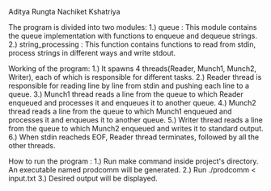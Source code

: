 Aditya Rungta
Nachiket Kshatriya

The program is divided into two modules:
1.) queue : This module contains the queue implementation with functions to enqueue and dequeue strings.
2.) string_processing : This function contains functions to read from stdin, process strings in different ways and write stdout.

Working of the program:
1.) It spawns 4 threads(Reader, Munch1, Munch2, Writer), each of which is responsible for different tasks.
2.) Reader thread is responsible for reading line by line from stdin and pushing each line to a queue.
3.) Munch1 thread reads a line from the queue to which Reader enqueued and processes it and enqueues it to another queue.
4.) Munch2 thread reads a line from the queue to which Munch1 enqueued and processes it and enqueues it to another queue.
5.) Writer thread reads a line from the queue to which Munch2 enqueued and writes it to standard output.
6.) When stdin reacheds EOF, Reader thread terminates, followed by all the other threads.

How to run the program :
1.) Run make command inside project's directory. An executable named prodcomm will be generated.
2.) Run ./prodcomm < input.txt
3.) Desired output will be displayed.